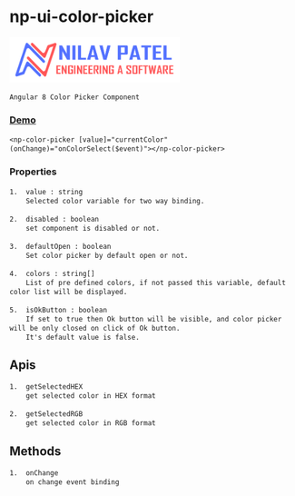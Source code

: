 # np-ui-color-picker

<img src="https://raw.githubusercontent.com/NilavPatel/np-ui-data-grid-package/master/src/assets/images/logo-large.png" width="300" height="80">

````
Angular 8 Color Picker Component
````

### [Demo](https://stackblitz.com/edit/np-ui-color-picker)

````
<np-color-picker [value]="currentColor" (onChange)="onColorSelect($event)"></np-color-picker>
````

### Properties
````
1.  value : string
    Selected color variable for two way binding.

2.  disabled : boolean
    set component is disabled or not.

3.  defaultOpen : boolean
    Set color picker by default open or not. 

4.  colors : string[]
    List of pre defined colors, if not passed this variable, default color list will be displayed.

5.  isOkButton : boolean
    If set to true then Ok button will be visible, and color picker will be only closed on click of Ok button. 
    It's default value is false.
````

## Apis
````
1.  getSelectedHEX
    get selected color in HEX format

2.  getSelectedRGB
    get selected color in RGB format
````

## Methods
````
1.  onChange
    on change event binding
````